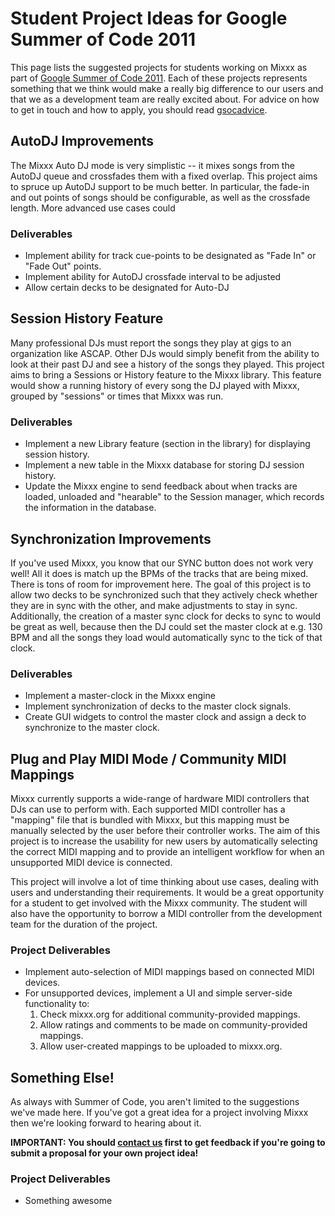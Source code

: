 # Student Project Ideas for Google Summer of Code 2011

This page lists the suggested projects for students working on Mixxx as
part of [Google Summer of Code 2011](http://socghop.appspot.com/). Each
of these projects represents something that we think would make a really
big difference to our users and that we as a development team are really
excited about. For advice on how to get in touch and how to apply, you
should read [gsocadvice](gsocadvice).

## AutoDJ Improvements

The Mixxx Auto DJ mode is very simplistic -- it mixes songs from the
AutoDJ queue and crossfades them with a fixed overlap. This project aims
to spruce up AutoDJ support to be much better. In particular, the
fade-in and out points of songs should be configurable, as well as the
crossfade length. More advanced use cases could

### Deliverables

  - Implement ability for track cue-points to be designated as "Fade In"
    or "Fade Out" points.
  - Implement ability for AutoDJ crossfade interval to be adjusted 
  - Allow certain decks to be designated for Auto-DJ

## Session History Feature

Many professional DJs must report the songs they play at gigs to an
organization like ASCAP. Other DJs would simply benefit from the ability
to look at their past DJ and see a history of the songs they played.
This project aims to bring a Sessions or History feature to the Mixxx
library. This feature would show a running history of every song the DJ
played with Mixxx, grouped by "sessions" or times that Mixxx was run.

### Deliverables

  - Implement a new Library feature (section in the library) for
    displaying session history.
  - Implement a new table in the Mixxx database for storing DJ session
    history.
  - Update the Mixxx engine to send feedback about when tracks are
    loaded, unloaded and "hearable" to the Session manager, which
    records the information in the database.

## Synchronization Improvements

If you've used Mixxx, you know that our SYNC button does not work very
well\! All it does is match up the BPMs of the tracks that are being
mixed. There is tons of room for improvement here. The goal of this
project is to allow two decks to be synchronized such that they actively
check whether they are in sync with the other, and make adjustments to
stay in sync. Additionally, the creation of a master sync clock for
decks to sync to would be great as well, because then the DJ could set
the master clock at e.g. 130 BPM and all the songs they load would
automatically sync to the tick of that clock.

### Deliverables

  - Implement a master-clock in the Mixxx engine 
  - Implement synchronization of decks to the master clock signals.
  - Create GUI widgets to control the master clock and assign a deck to
    synchronize to the master clock.

## Plug and Play MIDI Mode / Community MIDI Mappings

Mixxx currently supports a wide-range of hardware MIDI controllers that
DJs can use to perform with. Each supported MIDI controller has a
"mapping" file that is bundled with Mixxx, but this mapping must be
manually selected by the user before their controller works. The aim of
this project is to increase the usability for new users by automatically
selecting the correct MIDI mapping and to provide an intelligent
workflow for when an unsupported MIDI device is connected.

This project will involve a lot of time thinking about use cases,
dealing with users and understanding their requirements. It would be a
great opportunity for a student to get involved with the Mixxx
community. The student will also have the opportunity to borrow a MIDI
controller from the development team for the duration of the project.

### Project Deliverables

  - Implement auto-selection of MIDI mappings based on connected MIDI
    devices.
  - For unsupported devices, implement a UI and simple server-side
    functionality to:
    1.  Check mixxx.org for additional community-provided mappings.
    2.  Allow ratings and comments to be made on community-provided
        mappings.
    3.  Allow user-created mappings to be uploaded to mixxx.org.

## Something Else\!

As always with Summer of Code, you aren't limited to the suggestions
we've made here. If you've got a great idea for a project involving
Mixxx then we're looking forward to hearing about it.

**IMPORTANT: You should [contact us](gsocadvice) first to get feedback
if you're going to submit a proposal for your own project idea\!**

### Project Deliverables

  - Something awesome
